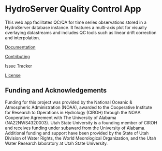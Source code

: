 # HydroServer Quality Control App

This web app facilitates QC/QA for time series observations stored in a HydroServer database instance. It features a multi-axis plot for visually overlaying datastreams and includes QC tools such as linear drift correction and interpolation.

[Documentation](https://hydroserver2.github.io/hydroserver/)

[Contributing](https://github.com/hydroserver2/hydroserver/blob/main/CONTRIBUTING.md)

[Issue Tracker](https://github.com/hydroserver2/hydroserver/issues)

[License](LICENSE)

## Funding and Acknowledgements

Funding for this project was provided by the National Oceanic & Atmospheric Administration (NOAA), awarded to the Cooperative Institute for Research to Operations in Hydrology (CIROH) through the NOAA Cooperative Agreement with The University of Alabama (NA22NWS4320003). Utah State University is a founding member of CIROH and receives funding under subaward from the University of Alabama. Additional funding and support have been provided by the State of Utah Division of Water Rights, the World Meorological Organization, and the Utah Water Research laboratory at Utah State University.
